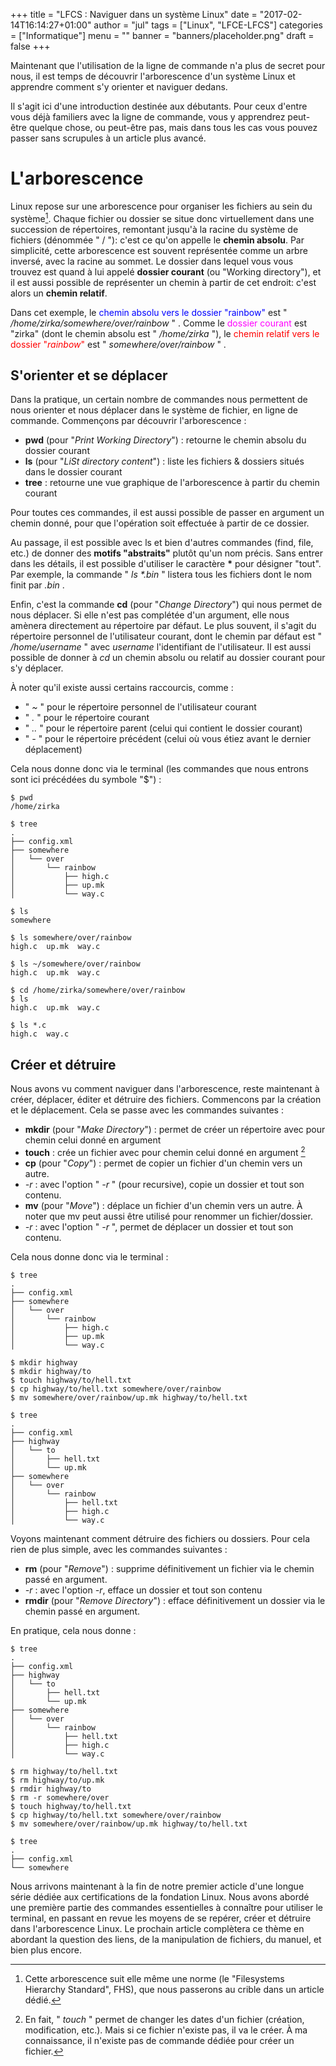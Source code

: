 +++
title      = "LFCS : Naviguer dans un système Linux"
date       = "2017-02-14T16:14:27+01:00"
author     = "jul"
tags       = ["Linux", "LFCE-LFCS"]
categories = ["Informatique"]
menu       = ""
banner     = "banners/placeholder.png"
draft      = false
+++

Maintenant que l'utilisation de la ligne de commande n'a plus de secret pour nous, il est temps de découvrir l'arborescence d'un système Linux et apprendre comment s'y orienter et naviguer dedans.

<!-- Avant toute chose, je recommande d'utiliser une Sandbox (un espace de test dédié et isolé) pour réaliser les exercices et manipulations de cette série. Comme nous allons être amenés à réaliser des manipulations plus ou moins critiques et à altérer le fonctionnement du système, le faire depuis son environnement de tous les jours peut s'avérer risqué si vous ne savez pas exactement ce que vous faites. -->

<div class="warning">Il s'agit ici d'une introduction destinée aux débutants. Pour ceux d'entre vous déjà familiers avec la ligne de commande, vous y apprendrez peut-être quelque chose, ou peut-être pas, mais dans tous les cas vous pouvez passer sans scrupules à un article plus avancé.</div>

# L'arborescence

Linux repose sur une arborescence pour organiser les fichiers au sein du système[^1]. Chaque fichier ou dossier se situe donc virtuellement dans une succession de répertoires, remontant jusqu'à la racine du système de fichiers (dénommée " / "): c'est ce qu'on appelle le **chemin absolu**. Par simplicité, cette arborescence est souvent représentée comme un arbre inversé, avec la racine au sommet. Le dossier dans lequel vous vous trouvez est quand à lui appelé **dossier courant** (ou "Working directory"), et il est aussi possible de représenter un chemin à partir de cet endroit: c'est alors un **chemin relatif**.



Dans cet exemple, le <span style="color:blue">chemin absolu vers le dossier "rainbow"</span> est " _/home/zirka/somewhere/over/rainbow_ " . Comme le <span style="color:magenta">dossier courant</span> est "zirka" (dont le chemin absolu est " */home/zirka* "), le <span style="color:red">chemin relatif vers le dossier "*rainbow*"</span> est " *somewhere/over/rainbow* " .

[^1]: Cette arborescence suit elle même une norme (le "Filesystems Hierarchy Standard", FHS), que nous passerons au crible dans un article dédié.

## S'orienter et se déplacer

Dans la pratique, un certain nombre de commandes nous permettent de nous orienter et nous déplacer dans le système de fichier, en ligne de commande. Commençons par découvrir l'arborescence :

 - **pwd** (pour "*Print Working Directory*") : retourne le chemin absolu du dossier courant
 - **ls** (pour "*LiSt directory content*") : liste les fichiers & dossiers situés dans le dossier courant
 - **tree** : retourne une vue graphique de l'arborescence à partir du chemin courant

Pour toutes ces commandes, il est aussi possible de passer en argument un chemin donné, pour que l'opération soit effectuée à partir de ce dossier.

Au passage, il est possible avec ls et bien d'autres commandes (find, file, etc.) de donner des **motifs "abstraits"** plutôt qu'un nom précis. Sans entrer dans les détails, il est possible d'utiliser le caractère __*__ pour désigner "tout". Par exemple, la commande " _ls *.bin_ " listera tous les fichiers dont le nom finit par _.bin_ .

Enfin, c'est la commande **cd** (pour "*Change Directory*") qui nous permet de nous déplacer. Si elle n'est pas complétée d'un argument, elle nous amènera directement au répertoire par défaut. Le plus souvent, il s'agit du répertoire personnel de l'utilisateur courant, dont le chemin par défaut est " */home/username* " avec *username* l'identifiant de l'utilisateur. Il est aussi possible de donner à *cd* un chemin absolu ou relatif au dossier courant pour s'y déplacer.

À noter qu'il existe aussi certains raccourcis, comme :

 - " *~* " pour le répertoire personnel de l'utilisateur courant
 - " *.* " pour le répertoire courant
 - " *..* " pour le répertoire parent (celui qui contient le dossier courant)
 - " *-* " pour le répertoire précédent (celui où vous étiez avant le dernier déplacement)

Cela nous donne donc via le terminal (les commandes que nous entrons sont ici précédées du symbole "$") :

	$ pwd
	/home/zirka

	$ tree 
	.
	├── config.xml
	├── somewhere
	│   └── over
	│       └── rainbow
	│           ├── high.c
	│           ├── up.mk
	│           └── way.c

	$ ls
	somewhere

	$ ls somewhere/over/rainbow
	high.c  up.mk  way.c

	$ ls ~/somewhere/over/rainbow
	high.c  up.mk  way.c

	$ cd /home/zirka/somewhere/over/rainbow
	$ ls
	high.c  up.mk  way.c

	$ ls *.c
	high.c  way.c


<!-- <span style="color:red">!!! **Important !!!**</span> Lorsque vous avez un doute sur l'utilisation d'une commande, la commande **man** suivie du nom de celle recherchée (e.g. *man pwd* ) vous affichera une page d'aide, avec son utilisation, ses options, etc. -->

## Créer et détruire
Nous avons vu comment naviguer dans l'arborescence, reste maintenant à créer, déplacer, éditer et détruire des fichiers. Commencons par la création et le déplacement. Cela se passe avec les commandes suivantes :

 - **mkdir** (pour "*Make Directory*") : permet de créer un répertoire avec pour chemin celui donné en argument
 - **touch** : crée un fichier avec pour chemin celui donné en argument [^2]
 - **cp** (pour "*Copy*") : permet de copier un fichier d'un chemin vers un autre.
  - *-r* : avec l'option " *-r* " (pour recursive), copie un dossier et tout son contenu.
 - **mv** (pour "*Move*") : déplace un fichier d'un chemin vers un autre. À noter que mv peut aussi être utilisé pour renommer un fichier/dossier.
  - *-r* : avec l'option " *-r* ", permet de déplacer un dossier et tout son contenu.

[^2]: En fait, " *touch* " permet de changer les dates d'un fichier (création, modification, etc.). Mais si ce fichier n'existe pas, il va le créer. À ma connaissance, il n'existe pas de commande dédiée pour créer un fichier.

Cela nous donne donc via le terminal :

	$ tree
	.
	├── config.xml
	├── somewhere
	│   └── over
	│       └── rainbow
	│           ├── high.c
	│           ├── up.mk
	│           └── way.c

	$ mkdir highway
	$ mkdir highway/to
	$ touch highway/to/hell.txt
	$ cp highway/to/hell.txt somewhere/over/rainbow
	$ mv somewhere/over/rainbow/up.mk highway/to/hell.txt

	$ tree
	.
	├── config.xml
	├── highway
	│   └── to
	│       ├── hell.txt
	│       └── up.mk
	├── somewhere
	│   └── over
	│       └── rainbow
	│           ├── hell.txt
	│           ├── high.c
	│           └── way.c

Voyons maintenant comment détruire des fichiers ou dossiers. Pour cela rien de plus simple, avec les commandes suivantes :

 - **rm** (pour "*Remove*") : supprime définitivement un fichier via le chemin passé en argument.
  - *-r* : avec l'option *-r*, efface un dossier et tout son contenu
 - **rmdir** (pour "*Remove Directory*") : efface définitivement un dossier via le chemin passé en argument.

En pratique, cela nous donne :

	$ tree
	.
	├── config.xml
	├── highway
	│   └── to
	│       ├── hell.txt
	│       └── up.mk
	├── somewhere
	│   └── over
	│       └── rainbow
	│           ├── hell.txt
	│           ├── high.c
	│           └── way.c

	$ rm highway/to/hell.txt
	$ rm highway/to/up.mk
	$ rmdir highway/to
	$ rm -r somewhere/over
	$ touch highway/to/hell.txt
	$ cp highway/to/hell.txt somewhere/over/rainbow
	$ mv somewhere/over/rainbow/up.mk highway/to/hell.txt

	$ tree
	.
	├── config.xml
	└── somewhere




Nous arrivons maintenant à la fin de notre premier acticle d'une longue série dédiée aux certifications de la fondation Linux. Nous avons abordé une première partie des commandes essentielles à connaître pour utiliser le terminal, en passant en revue les moyens de se repérer, créer et détruire dans l'arborescence Linux. Le prochain article complètera ce thème en abordant la question des liens, de la manipulation de fichiers, du manuel, et bien plus encore.



<!--     Command Line

x   1. The Shell
x   2. pwd (Print Working Directory)
x   3. cd (Change Directory)
x   4. ls (List Directories)
x   5. touch
    6. file
    7. cat
    8. less
    9. history
x   10. cp (Copy)
x   11. mv (Move)
x   12. mkdir (Make Directory)
x   13. rm (Remove)
    14. find
    15. help
    16. man
    17. whatis
    18. alias
    19. exit

 -->
